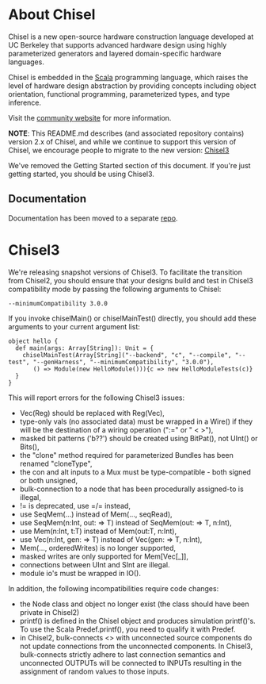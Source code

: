 About Chisel
============

Chisel is a new open-source hardware construction language developed
at UC Berkeley that supports advanced hardware design using highly
parameterized generators and layered domain-specific hardware languages.

Chisel is embedded in the [Scala](http://www.scala-lang.org/) programming
language, which raises the level of hardware design abstraction by providing
concepts including object orientation, functional programming, parameterized
types, and type inference.

Visit the [community website](http://chisel.eecs.berkeley.edu/) for more
information.

**NOTE**: This README.md describes (and associated repository contains)
version 2.x of Chisel, and while we continue to support this version of
Chisel, we encourage people to migrate to the new version:
[Chisel3](https://github.com/ucb-bar/chisel3)

We've removed the Getting Started section of this document.
If you're just getting started, you should be using Chisel3.

Documentation
-------------

Documentation has been moved to a separate [repo](https://github.com/ucb-bar/chisel-doc).


Chisel3
=======

We're releasing snapshot versions of Chisel3. To facilitate the
transition from Chisel2, you should ensure that your designs build and
test in Chisel3 compatibility mode by passing the following arguments
to Chisel:

    --minimumCompatibility 3.0.0

If you invoke chiselMain() or chiselMainTest() directly, you should
add these arguments to your current argument list:

    object hello {
      def main(args: Array[String]): Unit = {
        chiselMainTest(Array[String]("--backend", "c", "--compile", "--test", "--genHarness", "--minimumCompatibility", "3.0.0"),
           () => Module(new HelloModule())){c => new HelloModuleTests(c)}
      }
    }

This will report errors for the following Chisel3 issues:

 * Vec(Reg) should be replaced with Reg(Vec),
 * type-only vals (no associated data) must be wrapped in a Wire() if they will be the destination of a wiring operation (":=" or " < >"),
 * masked bit patterns ('b??') should be created using BitPat(), not UInt() or Bits(),
 * the "clone" method required for parameterized Bundles has been renamed "cloneType",
 * the con and alt inputs to a Mux must be type-compatible - both signed or both unsigned,
 * bulk-connection to a node that has been procedurally assigned-to is illegal,
 * != is deprecated, use =/= instead,
 * use SeqMem(...) instead of Mem(..., seqRead),
 * use SeqMem(n:Int, out: => T) instead of SeqMem(out: => T, n:Int),
 * use Mem(n:Int, t:T) instead of Mem(out:T, n:Int),
 * use Vec(n:Int, gen: => T) instead of Vec(gen: => T, n:Int),
 * Mem(..., orderedWrites) is no longer supported,
 * masked writes are only supported for Mem[Vec[_]],
 * connections between UInt and SInt are illegal.
 * module io's must be wrapped in IO().

In addition, the following incompatibilities require code changes:

 * the Node class and object no longer exist (the class should have been private in Chisel2)
 * printf() is defined in the Chisel object and produces simulation printf()'s. To use the Scala Predef.printf(), you need to qualify it with Predef.
 * in Chisel2, bulk-connects <> with unconnected source components do not update connections from the unconnected components. In Chisel3, bulk-connects strictly adhere to last connection semantics and unconnected OUTPUTs will be connected to INPUTs resulting in the assignment of random values to those inputs.
